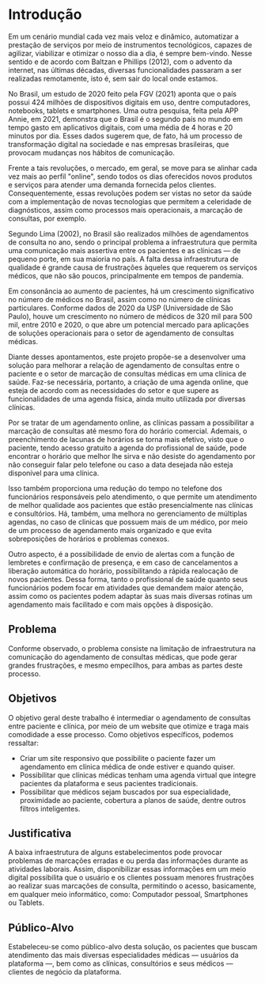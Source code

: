 # Introdução

 Em um cenário mundial cada vez mais veloz e dinâmico, automatizar a prestação de serviços por meio de instrumentos tecnológicos, capazes de agilizar, viabilizar e otimizar o nosso dia a dia, é sempre bem-vindo. Nesse sentido e de acordo com Baltzan e Phillips (2012), com o advento da internet, nas últimas décadas, diversas funcionalidades passaram a ser realizadas remotamente, isto é, sem sair do local onde estamos. 

 No Brasil, um estudo de 2020 feito pela FGV (2021) aponta que o país possui 424 milhões de dispositivos digitais em uso, dentre computadores, notebooks, tablets e smartphones. Uma outra pesquisa, feita pela APP Annie, em 2021, demonstra que o Brasil é o segundo país no mundo em tempo gasto em aplicativos digitais, com uma média de 4 horas e 20 minutos por dia. Esses dados sugerem que, de fato, há um processo de transformação digital na sociedade e nas empresas brasileiras, que provocam mudanças nos hábitos de comunicação. 

Frente a tais revoluções, o mercado, em geral, se move para se alinhar cada vez mais ao perfil "online", sendo todos os dias oferecidos novos produtos e serviços para atender uma demanda fornecida pelos clientes. Consequentemente, essas revoluções podem ser vistas no setor da saúde com a implementação de novas tecnologias que permitem a celeridade de diagnósticos, assim como processos mais operacionais, a marcação de consultas, por exemplo. 

Segundo Lima (2002), no Brasil são realizados milhões de agendamentos de consulta no ano, sendo o principal problema a infraestrutura que permita uma comunicação mais assertiva entre os pacientes e as clínicas — de pequeno porte, em sua maioria no país. A falta dessa infraestrutura de qualidade é grande causa de frustrações àqueles que requerem os serviços médicos, que não são poucos, principalmente em tempos de pandemia. 

Em consonância ao aumento de pacientes, há um crescimento significativo no número de médicos no Brasil, assim como no número de clínicas particulares. Conforme dados de 2020 da USP (Universidade de São Paulo), houve um crescimento no número de médicos de 320 mil para 500 mil, entre 2010 e 2020, o que abre um potencial mercado para aplicações de soluções operacionais para o setor de agendamento de consultas médicas. 

Diante desses apontamentos, este projeto propõe-se a desenvolver uma solução para melhorar a relação de agendamento de consultas entre o paciente e o setor de marcação de consultas médicas em uma clínica de saúde. Faz-se necessária, portanto, a criação de uma agenda online, que esteja de acordo com as necessidades do setor e que supere as funcionalidades de uma agenda física, ainda muito utilizada por diversas clínicas. 

Por se tratar de um agendamento online, as clínicas passam a possibilitar a marcação de consultas até mesmo fora do horário comercial. Ademais, o preenchimento de lacunas de horários se torna mais efetivo, visto que o paciente, tendo acesso gratuito a agenda do profissional de saúde, pode encontrar o horário que melhor lhe sirva e não desiste do agendamento por não conseguir falar pelo telefone ou caso a data desejada não esteja disponível para uma clínica. 

Isso também proporciona uma redução do tempo no telefone dos funcionários responsáveis pelo atendimento, o que permite um atendimento de melhor qualidade aos pacientes que estão presencialmente nas clínicas e consultórios. Há, também, uma melhora no gerenciamento de múltiplas agendas, no caso de clinicas que possuem mais de um médico, por meio de um processo de agendamento mais organizado e que evita sobreposições de horários e problemas conexos. 

Outro aspecto, é a possibilidade de envio de alertas com a função de lembretes e confirmação de presença, e em caso de cancelamentos a liberação automática do horário, possibilitando a rápida realocação de novos pacientes. Dessa forma, tanto o profissional de saúde quanto seus funcionários podem focar em atividades que demandem maior atenção, assim como os pacientes podem adaptar às suas mais diversas rotinas um agendamento mais facilitado e com mais opções à disposição. 

## Problema
Conforme observado, o problema consiste na limitação de infraestrutura na comunicação do agendamento de consultas médicas, que pode gerar grandes frustrações, e mesmo empecilhos, para ambas as partes deste processo.

## Objetivos

O objetivo geral deste trabalho é intermediar o agendamento de consultas entre paciente e clínica, por meio de um website que otimize e traga mais comodidade a esse processo.
Como objetivos específicos, podemos ressaltar:
-	Criar um site responsivo que possibilite o paciente fazer um agendamento em clínica médica de onde estiver e quando quiser.
-	Possibilitar que clínicas médicas tenham uma agenda virtual que integre pacientes da plataforma e seus pacientes tradicionais.
-	Possibilitar que médicos sejam buscados por sua especialidade, proximidade ao paciente, cobertura a planos de saúde, dentre outros filtros inteligentes.

## Justificativa

A baixa infraestrutura de alguns estabelecimentos pode provocar problemas de marcações erradas e ou perda das informações durante as atividades laborais. Assim, disponibilizar essas informações em um meio digital possibilita que o usuário e os clientes possuam menores frustrações ao realizar suas marcações de consulta, permitindo o acesso, basicamente, em qualquer meio informático, como: Computador pessoal, Smartphones ou Tablets.


## Público-Alvo

Estabeleceu-se como público-alvo desta solução, os pacientes que buscam atendimento das mais diversas especialidades médicas — usuários da plataforma —, bem como as clínicas, consultórios e seus médicos — clientes de negócio da plataforma.

